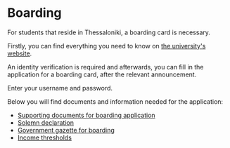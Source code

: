 # Boarding

For students that reside in Thessaloniki, a boarding card is necessary.

Firstly, you can find everything you need to know on [the university's website](https://cs.uowm.gr/archiki-selida/sitisi/).

An identity verification is required and afterwards, you can fill in the application for a boarding card, after the relevant announcement.

Enter your username and password.

Below you will find documents and information needed for the application:

- [Supporting documents for boarding application](https://www.uom.gr/assets/site/public/nodes/8576/7726-4618-dikaiologitika-sitisi-new-2020-21.docx)
- [Solemn declaration](https://www.uom.gr/assets/site/public/nodes/8576/7706-ypefthini-dilosi-sitisi-2020-2021.doc)
- [Government gazette for boarding](https://www.uom.gr/assets/site/public/nodes/8576/7689-2413-fek-1965-18-06-2012-b.pdf)
- [Income thresholds](https://www.uom.gr/assets/site/public/nodes/8576/7776-7704-3886-oria-sitisis-2020-2021.docx)
